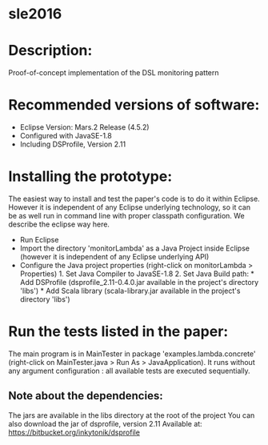 # sle2016

Description:
============
  Proof-of-concept implementation of the DSL monitoring pattern

Recommended versions of software:
=================================
   - Eclipse Version: Mars.2 Release (4.5.2)
   - Configured with JavaSE-1.8
   - Including DSProfile, Version 2.11

Installing the prototype:
=========================
  The easiest way to install and test the paper's code is to do it within Eclipse.
  However it is independent of any Eclipse underlying technology, so it can be as well run
  in command line with proper classpath configuration. We describe the eclipse way here.
  
   - Run Eclipse
   - Import the directory 'monitorLambda' as a Java Project inside Eclipse
     (however it is independent of any Eclipse underlying API)
   - Configure the Java project properties (right-click on monitorLambda > Properties)
         1.  Set Java Compiler to JavaSE-1.8
         2. Set Java Build path:
              * Add DSProfile (dsprofile_2.11-0.4.0.jar available in the project's directory 'libs')
              * Add Scala library (scala-library.jar available in the project's directory 'libs')

Run the tests listed in the paper:
=================================
  The main program is in MainTester in package 'examples.lambda.concrete'
  (right-click on MainTester.java > Run As > JavaApplication).
  It runs without any argument configuration : all available tests are executed sequentially.
    
Note about the dependencies:
---------------------------
  The jars are available in the libs directory at the root of the project
  You can also download the jar of dsprofile, version 2.11
  Available at: https://bitbucket.org/inkytonik/dsprofile
  

  
